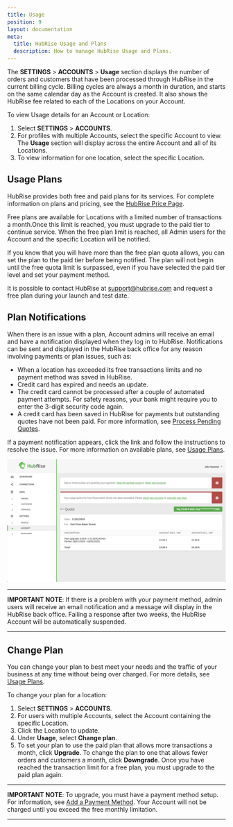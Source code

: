 ```yaml
---
title: Usage
position: 9
layout: documentation
meta:
  title: HubRise Usage and Plans
  description: How to manage HubRise Usage and Plans.
---
```


The **SETTINGS** > **ACCOUNTS** > **Usage** section displays the number of orders and customers that have been processed through HubRise in the current billing cycle. Billing cycles are always a month in duration, and starts on the same calendar day as the Account is created. It also shows the HubRise fee related to each of the Locations on your Account.

To view Usage details for an Account or Location:

1. Select **SETTINGS** > **ACCOUNTS**.
2. For profiles with multiple Accounts, select the specific Account to view. The **Usage** section will display across the entire Account and all of its Locations.
3. To view information for one location, select the specific Location.

## Usage Plans

HubRise provides both free and paid plans for its services. For complete information on plans and pricing, see the [HubRise Price Page](/pricing/).

Free plans are available for Locations with a limited number of transactions a month.Once this limit is reached, you must upgrade to the paid tier to continue service. When the free plan limit is reached, all Admin users for the Account and the specific Location will be notified.

If you know that you will have more than the free plan quota allows, you can set the plan to the paid tier before being notified. The plan will not begin until the free quota limit is surpassed, even if you have selected the paid tier level and set your payment method.

It is possible to contact HubRise at [support@hubrise.com](mailto:support@hubrise.com) and request a free plan during your launch and test date.

## Plan Notifications

When there is an issue with a plan, Account admins will receive an email and have a notification displayed when they log in to HubRise. Notifications can be sent and displayed in the HubRise back office for any reason involving payments or plan issues, such as:

- When a location has exceeded its free transactions limits and no payment method was saved in HubRise.
- Credit card has expired and needs an update.
- The credit card cannot be processed after a couple of automated payment attempts. For safety reasons, your bank might require you to enter the 3-digit security code again.
- A credit card has been saved in HubRise for payments but outstanding quotes have not been paid. For more information, see [Process Pending Quotes](/docs/payment/#process-pending-quotes).

If a payment notification appears, click the link and follow the instructions to resolve the issue. For more information on available plans, see [Usage Plans](#usage-plans).

![Pay subscription](../images/022-en-pay-subscription.png)

---

**IMPORTANT NOTE**: If there is a problem with your payment method, admin users will receive an email notification and a message will display in the HubRise back office. Failing a response after two weeks, the HubRise Account will be automatically suspended.

---

## Change Plan

You can change your plan to best meet your needs and the traffic of your business at any time without being over charged. For more details, see [Usage Plans](#usage-plans).

To change your plan for a location:

1. Select **SETTINGS** > **ACCOUNTS**.
2. For users with multiple Accounts, select the Account containing the specific Location.
3. Click the Location to update.
4. Under **Usage**, select **Change plan**.
5. To set your plan to use the paid plan that allows more transactions a month, click **Upgrade**. To change the plan to one that allows fewer orders and customers a month, click **Downgrade**. Once you have reached the transaction limit for a free plan, you must upgrade to the paid plan again.

---

**IMPORTANT NOTE**: To upgrade, you must have a payment method setup. For information, see [Add a Payment Method](/docs/payment/#add-a-payment-method). Your Account will not be charged until you exceed the free monthly limitation.

---
